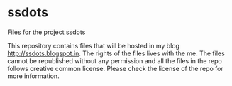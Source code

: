 # ssdots
Files for the project ssdots

This repository contains files that will be hosted in my blog http://ssdots.blogspot.in. The rights of the files lives with the me.
The files cannot be republished without any permission and all the files in the repo follows creative common license. Please check
the license of the repo for more information.
